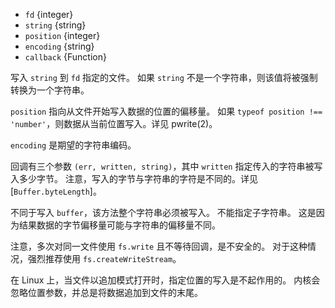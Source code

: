<!-- YAML
added: v0.11.5
changes:
  - version: v7.2.0
    pr-url: https://github.com/nodejs/node/pull/7856
    description: The `position` parameter is optional now.
  - version: v7.0.0
    pr-url: https://github.com/nodejs/node/pull/7897
    description: The `callback` parameter is no longer optional. Not passing
                 it will emit a deprecation warning.
-->

* `fd` {integer}
* `string` {string}
* `position` {integer}
* `encoding` {string}
* `callback` {Function}

写入 `string` 到 `fd` 指定的文件。
如果 `string` 不是一个字符串，则该值将被强制转换为一个字符串。

`position` 指向从文件开始写入数据的位置的偏移量。
如果 `typeof position !== 'number'`，则数据从当前位置写入。详见 pwrite(2)。

`encoding` 是期望的字符串编码。

回调有三个参数 `(err, written, string)`，其中 `written` 指定传入的字符串被写入多少字节。
注意，写入的字节与字符串的字符是不同的。详见 [`Buffer.byteLength`]。

不同于写入 `buffer`，该方法整个字符串必须被写入。
不能指定子字符串。
这是因为结果数据的字节偏移量可能与字符串的偏移量不同。

注意，多次对同一文件使用 `fs.write` 且不等待回调，是不安全的。
对于这种情况，强烈推荐使用 `fs.createWriteStream`。

在 Linux 上，当文件以追加模式打开时，指定位置的写入是不起作用的。
内核会忽略位置参数，并总是将数据追加到文件的末尾。

